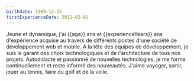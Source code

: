 ```yaml
---
birthdate: 1989-12-22
firstExperienceDate: 2012-02-01
---
```


Jeune et dynamique, j'ai {{age}} ans et {{experienceYears}} ans d'expérience acquise au travers de différents postes
d'une société de développement web et mobile. A la tête des équipes de développement,
je suis le garant des choix technologiques et de l'architecture de tous nos projets.
Autodidacte et passionné de nouvelles technologies, je me forme continuellement et reste informé des nouveautés.
J'aime voyager, sortir, jouer au tennis, faire du golf et de la voile.
